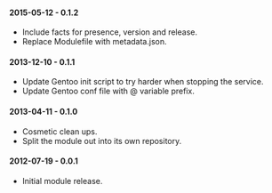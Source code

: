 #### 2015-05-12 - 0.1.2
* Include facts for presence, version and release.
* Replace Modulefile with metadata.json.

#### 2013-12-10 - 0.1.1
* Update Gentoo init script to try harder when stopping the service.
* Update Gentoo conf file with @ variable prefix.

#### 2013-04-11 - 0.1.0
* Cosmetic clean ups.
* Split the module out into its own repository.

#### 2012-07-19 - 0.0.1
* Initial module release.

